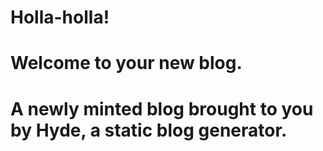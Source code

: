 # Holla-holla!
# Welcome to your new blog.
# A newly minted blog brought to you by Hyde, a static blog generator.
